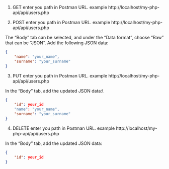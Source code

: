 1) GET
enter you path in Postman URL. example http://localhost/my-php-api/api/users.php

2) POST
enter you path in Postman URL. example http://localhost/my-php-api/api/users.php

The “Body” tab can be selected, and under the “Data format”, choose “Raw” that can be “JSON”.
Add the following JSON data:

```json
{
    "name": "your_name",
    "surname": "your_surname"
}
```

3) PUT
enter you path in Postman URL. example http://localhost/my-php-api/api/users.php

In the “Body” tab, add the updated JSON data:\

```json
{
    "id": your_id
    "name": "your_name",
    "surname": "your_surname"
}
```

4) DELETE
enter you path in Postman URL. example http://localhost/my-php-api/api/users.php

In the “Body” tab, add the updated JSON data:

```json
{
    "id": your_id
}
```
